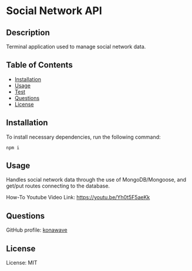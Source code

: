 # Social Network API

  ## Description 

  Terminal application used to manage social network data.

  ## Table of Contents

- [Installation](#installation)
- [Usage](#usage)
- [Test](#test)
- [Questions](#questions)
- [License](#license)

## Installation

To install necessary dependencies, run the following command:

```npm i```

## Usage

Handles social network data through the use of MongoDB/Mongoose, and get/put routes connecting to the database. 

How-To Youtube Video Link: https://youtu.be/Yh0t5F5aeKk

## Questions
GitHub profile: [konawave](https://github.com/konawave)

## License 
  License: MIT